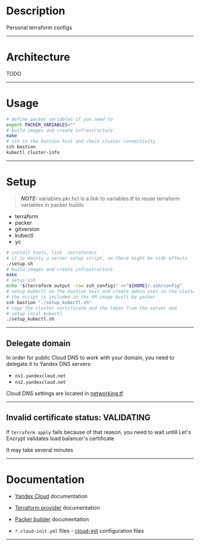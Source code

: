 # Description

Personal terraform configs

---

# Architecture

TODO

---

# Usage

```bash
# define packer variables if you need to
export PACKER_VARIABLES=""
# build images and create infrastructure
make
# ssh to the bastion host and check cluster connectivity
ssh bastion
kubectl cluster-info
```

---

# Setup

> **_NOTE:_** variables.pkr.hcl is a link to variables.tf to reuse terraform
> variables in packer builds

- terraform
- packer
- gitversion
- kubectl
- yc

```bash
# install tools, link .terraformrc
# it is mainly a server setup script, so there might be side effects
./setup.sh
# build images and create infrastructure
make
# setup ssh
echo "$(terraform output -raw ssh_config)" >>"${HOME}/.ssh/config"
# setup kubectl on the bastion host and create admin user in the cluster
# the script is included in the VM image built by packer
ssh bastion "./setup_kubectl.sh"
# copy the cluster certificate and the token from the server and
# setup local kubectl
./setup_kubectl.sh
```

---

## Delegate domain

In order for public Cloud DNS to work with your domain, you need to delegate it to Yandex DNS servers:

- `ns1.yandexcloud.net`
- `ns2.yandexcloud.net`

Cloud DNS settings are located in [networking.tf][networking]

---

## Invalid certificate status: VALIDATING

If `terraform apply` fails because of that reason, you need to wait untill
Let's Encrypt validates load balancer's certificate

It may take several minutes

---

# Documentation

- [Yandex Cloud][yandex-cloud] documentation

- [Terraform provider][terraform] documentation

- [Packer builder][packer] documentation

- `*.cloud-init.yml` files - [cloud-init][cloud-init] configuration files

---

<!-- internal links -->

[networking]: ./yandex_cloud/variables.tf

<!-- external links -->

[github-pages]: https://docs.github.com/en/pages/configuring-a-custom-domain-for-your-github-pages-site/managing-a-custom-domain-for-your-github-pages-site
[packer]: https://developer.hashicorp.com/packer/plugins/builders/yandex
[cloud-init]: https://cloudinit.readthedocs.io/en/latest/topics/examples.html
[terraform]: https://registry.tfpla.net/providers/yandex-cloud/yandex/latest/docs
[yandex-cloud]: https://cloud.yandex.ru/docs/tutorials/infrastructure-management/terraform-quickstart
